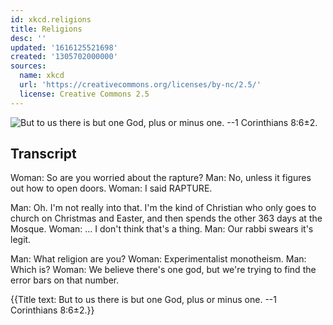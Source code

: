 ```yaml
---
id: xkcd.religions
title: Religions
desc: ''
updated: '1616125521698'
created: '1305702000000'
sources:
  name: xkcd
  url: 'https://creativecommons.org/licenses/by-nc/2.5/'
  license: Creative Commons 2.5
---
```

![But to us there is but one God, plus or minus one. --1 Corinthians 8:6±2.](https://imgs.xkcd.com/comics/religions.png)

## Transcript
Woman: So are you worried about the rapture?
Man: No, unless it figures out how to open doors.
Woman: I said RAPTURE.

Man: Oh. I'm not really into that. I'm the kind of Christian who only goes to church on Christmas and Easter, and then spends the other 363 days at the Mosque.
Woman: ... I don't think that's a thing.
Man: Our rabbi swears it's legit.

Man: What religion are you?
Woman: Experimentalist monotheism.
Man: Which is?
Woman: We believe there's one god, but we're trying to find the error bars on that number.

{{Title text: But to us there is but one God, plus or minus one. --1 Corinthians 8:6±2.}}
